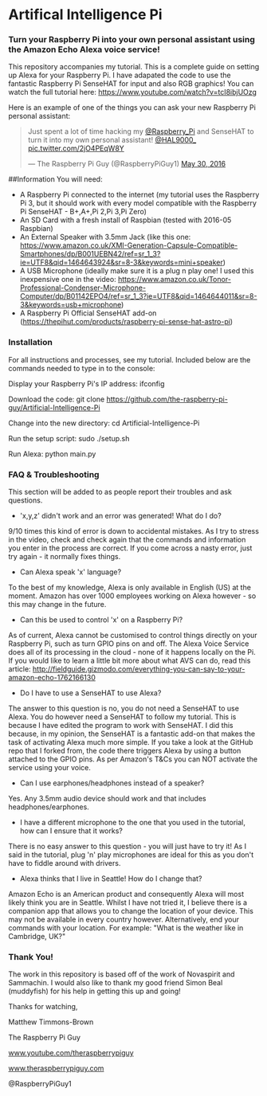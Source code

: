 # Artifical Intelligence Pi
### Turn your Raspberry Pi into your own personal assistant using the Amazon Echo Alexa voice service!

This repository accompanies my tutorial. This is a complete guide on setting up Alexa for your Raspberry Pi. I have adapated the code to use the fantastic Raspberry Pi SenseHAT for input and also RGB graphics! You can watch the full tutorial here: https://www.youtube.com/watch?v=tcI8ibjUOzg

Here is an example of one of the things you can ask your new Raspberry Pi personal assistant: 

<blockquote class="twitter-tweet" data-lang="en"><p lang="en" dir="ltr">Just spent a lot of time hacking my <a href="https://twitter.com/Raspberry_Pi">@Raspberry_Pi</a> and SenseHAT to turn it into my own personal assistant! <a href="https://twitter.com/HAL9000_">@HAL9000_</a> <a href="https://t.co/2jO4PEqW8Y">pic.twitter.com/2jO4PEqW8Y</a></p>&mdash; The Raspberry Pi Guy (@RaspberryPiGuy1) <a href="https://twitter.com/RaspberryPiGuy1/status/737364956354596864">May 30, 2016</a></blockquote>
<script async src="//platform.twitter.com/widgets.js" charset="utf-8"></script>

##Information
You will need:
* A Raspberry Pi connected to the internet (my tutorial uses the Raspberry Pi 3, but it should work with every model compatible with the Raspberry Pi SenseHAT - B+,A+,Pi 2,Pi 3,Pi Zero)
* An SD Card with a fresh install of Raspbian (tested with 2016-05 Raspbian)
* An External Speaker with 3.5mm Jack (like this one: https://www.amazon.co.uk/XMI-Generation-Capsule-Compatible-Smartphones/dp/B001UEBN42/ref=sr_1_3?ie=UTF8&qid=1464643924&sr=8-3&keywords=mini+speaker)
* A USB Microphone (ideally make sure it is a plug n play one! I used this inexpensive one in the video: https://www.amazon.co.uk/Tonor-Professional-Condenser-Microphone-Computer/dp/B01142EPO4/ref=sr_1_3?ie=UTF8&qid=1464644011&sr=8-3&keywords=usb+microphone)
* A Raspberry Pi Official SenseHAT add-on (https://thepihut.com/products/raspberry-pi-sense-hat-astro-pi)

### Installation

For all instructions and processes, see my tutorial. Included below are the commands needed to type in to the console:

Display your Raspberry Pi's IP address: ifconfig

Download the code: git clone https://github.com/the-raspberry-pi-guy/Artificial-Intelligence-Pi

Change into the new directory: cd Artificial-Intelligence-Pi

Run the setup script: sudo ./setup.sh

Run Alexa: python main.py

### FAQ & Troubleshooting

This section will be added to as people report their troubles and ask questions.

- 'x,y,z' didn't work and an error was generated! What do I do?

9/10 times this kind of error is down to accidental mistakes. As I try to stress in the video, check and check again that the commands and information you enter in the process are correct. If you come across a nasty error, just try again - it normally fixes things.

- Can Alexa speak 'x' language?

To the best of my knowledge, Alexa is only available in English (US) at the moment. Amazon has over 1000 employees working on Alexa however - so this may change in the future.

- Can this be used to control 'x' on a Raspberry Pi?

As of current, Alexa cannot be customised to control things directly on your Raspberry Pi, such as turn GPIO pins on and off. The Alexa Voice Service does all of its processing in the cloud - none of it happens locally on the Pi. If you would like to learn a little bit more about what AVS can do, read this article: http://fieldguide.gizmodo.com/everything-you-can-say-to-your-amazon-echo-1762166130

- Do I have to use a SenseHAT to use Alexa?

The answer to this question is no, you do not need a SenseHAT to use Alexa. You do however need a SenseHAT to follow my tutorial. This is because I have edited the program to work with SenseHAT. I did this because, in my opinion, the SenseHAT is a fantastic add-on that makes the task of activating Alexa much more simple. If you take a look at the GitHub repo that I forked from, the code there triggers Alexa by using a button attached to the GPIO pins. As per Amazon's T&Cs you can NOT activate the service using your voice.

- Can I use earphones/headphones instead of a speaker?

Yes. Any 3.5mm audio device should work and that includes headphones/earphones.

- I have a different microphone to the one that you used in the tutorial, how can I ensure that it works?

There is no easy answer to this question - you will just have to try it! As I said in the tutorial, plug 'n' play microphones are ideal for this as you don't have to fiddle around with drivers.

- Alexa thinks that I live in Seattle! How do I change that?

Amazon Echo is an American product and consequently Alexa will most likely think you are in Seattle. Whilst I have not tried it, I believe there is a companion app that allows you to change the location of your device. This may not be available in every country however. Alternatively, end your commands with your location. For example: "What is the weather like in Cambridge, UK?"

### Thank You!

The work in this repository is based off of the work of Novaspirit and Sammachin. I would also like to thank my good friend Simon Beal (muddyfish) for his help in getting this up and going!

Thanks for watching,

Matthew Timmons-Brown

The Raspberry Pi Guy

www.youtube.com/theraspberrypiguy

www.theraspberrypiguy.com

@RaspberryPiGuy1
